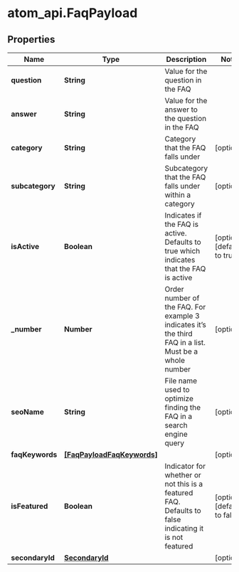 # atom_api.FaqPayload

## Properties
Name | Type | Description | Notes
------------ | ------------- | ------------- | -------------
**question** | **String** | Value for the question in the FAQ | 
**answer** | **String** | Value for the answer to the question in the FAQ | 
**category** | **String** | Category that the FAQ falls under | [optional] 
**subcategory** | **String** | Subcategory that the FAQ falls under within a category | [optional] 
**isActive** | **Boolean** | Indicates if the FAQ is active. Defaults to true which indicates that the FAQ is active | [optional] [default to true]
**_number** | **Number** | Order number of the FAQ. For example 3 indicates it’s the third FAQ in a list. Must be a whole number | [optional] 
**seoName** | **String** | File name used to optimize finding the FAQ in a search engine query | [optional] 
**faqKeywords** | [**[FaqPayloadFaqKeywords]**](FaqPayloadFaqKeywords.md) |  | [optional] 
**isFeatured** | **Boolean** | Indicator for whether or not this is a featured FAQ. Defaults to false indicating it is not featured | [optional] [default to false]
**secondaryId** | [**SecondaryId**](SecondaryId.md) |  | [optional] 


